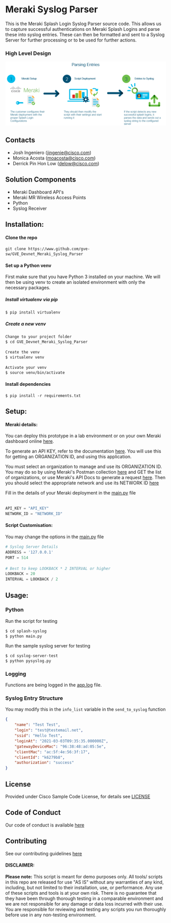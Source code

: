 # Meraki Syslog Parser

This is the Meraki Splash Login Syslog Parser source code. This allows us to capture successful authentications 
on Meraki Splash Logins and parse these into syslog entries. These can then be formatted and sent to a
Syslog Server for further processing or to be used for further actions.


### High Level Design
![alt text](IMAGES/highlevel.png)

## Contacts

* Josh Ingeniero (jingenie@cisco.com)
* Monica Acosta (moacosta@cisco.com)
* Derrick Pin Hon Low (delow@cisco.com)

## Solution Components
* Meraki Dashboard API's
* Meraki MR Wireless Access Points
* Python
* Syslog Receiver

## Installation:

#### Clone the repo
```console
git clone https://www.github.com/gve-sw/GVE_Devnet_Meraki_Syslog_Parser
```

#### Set up a Python venv
First make sure that you have Python 3 installed on your machine. We will then be using venv to create
an isolated environment with only the necessary packages.

##### Install virtualenv via pip
```
$ pip install virtualenv
```

##### Create a new venv
```
Change to your project folder
$ cd GVE_Devnet_Meraki_Syslog_Parser

Create the venv
$ virtualenv venv

Activate your venv
$ source venv/bin/activate
```

#### Install dependencies
```
$ pip install -r requirements.txt
```

## Setup:
#### Meraki details:
You can deploy this prototype in a lab environment or on your own Meraki dashboard online
[here](https://account.meraki.com/secure/login/dashboard_login).

To generate an API KEY, refer to the documentation [here](https://documentation.meraki.com/zGeneral_Administration/Other_Topics/The_Cisco_Meraki_Dashboard_API#Enable_API_access).
You will use this for getting an ORGANIZATION ID, and using this application.

You must select an organization to manage and use its ORGANIZATION ID. You may do so by using Meraki's Postman collection
[here](https://documenter.getpostman.com/view/7928889/SVmsVg6K#18e62fd9-402a-4768-ab5e-f11a44651cfe) and GET the list of organizations,
or use Meraki's API Docs to generate a request [here](https://developer.cisco.com/meraki/api-v1/#!get-organizations).
Then you should select the appropriate network and use its NETWORK ID [here](https://developer.cisco.com/meraki/api-v1/#!get-organization-networks)

Fill in the details of your Meraki deployment in the [main.py](main.py) file
```python

API_KEY = "API_KEY"
NETWORK_ID = "NETWORK_ID"

```

#### Script Customisation:
You may change the options in the [main.py](main.py) file
```python
# Syslog Server Details
ADDRESS = '127.0.0.1'
PORT = 514

# Best to keep LOOKBACK * 2 INTERVAL or higher
LOOKBACK = 20
INTERVAL = LOOKBACK / 2
```



## Usage:

### Python
Run the script for testing
```
$ cd splash-syslog
$ python main.py
```

Run the sample syslog server for testing
```
$ cd syslog-server-test
$ python pysyslog.py
```

### Logging
Functions are being logged in the [app.log](/splash-syslog/app.log) file.


### Syslog Entry Structure
You may modify this in the ```info_list``` variable in the  ```send_to_syslog``` function
```json
{
	"name": "Test Test",
	"login": "test@testemail.net",
	"ssid": "Hello Test",
	"loginAt": "2021-03-03T09:35:35.000000Z",
	"gatewayDeviceMac": "96:38:48:ad:05:5e",
	"clientMac": "ac:5f:4e:56:3f:17",
	"clientId": "k6279b8",
	"authorization": "success"
}
```


## License
Provided under Cisco Sample Code License, for details see [LICENSE](./LICENSE.txt)

## Code of Conduct
Our code of conduct is available [here](./CODE_OF_CONDUCT.md)

## Contributing
See our contributing guidelines [here](./CONTRIBUTING.md)



#### DISCLAIMER:
<b>Please note:</b> This script is meant for demo purposes only. All tools/ scripts in this repo are released for use "AS IS" without any warranties of any kind, including, but not limited to their installation, use, or performance. Any use of these scripts and tools is at your own risk. There is no guarantee that they have been through thorough testing in a comparable environment and we are not responsible for any damage or data loss incurred with their use.
You are responsible for reviewing and testing any scripts you run thoroughly before use in any non-testing environment.